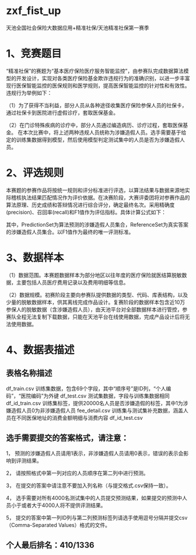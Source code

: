 # zxf_fist_up
天池全国社会保险大数据应用+精准社保/天池精准社保第一赛季

# 1、竞赛题目
“精准社保”的赛题为“基本医疗保险医疗服务智能监控”，由参赛队完成数据算法模型的开发设计，实现对各类医疗保险基金欺诈违规行为的准确识别，以进一步丰富现行医保智能监控的医保规则和医学规则，提高医保智能监控的针对性和有效性。违规行为举例如下：

（1）为了获得不当利益，部分人员从各种途径收集医疗保险参保人员的社保卡，通过社保卡到医院进行虚假诊疗，套取医保基金。

（2）在门诊特殊疾病的诊疗中，部分人员通过编造病历、诊疗过程，套取医保基金。
在本次比赛中，将上述两种违规人员统称为涉嫌造假人员。选手需要基于给定的训练集数据得到模型，然后使用模型判定测试集中的人员是否为涉嫌造假人员。

# 2、评选规则
本赛题的参赛作品将按统一规则和评分标准进行评选，以算法结果与数据来源地实际稽核执法结果匹配情况作为评价依据。在决赛阶段，大赛评委团将对参赛作品的算法原理、历史成绩和答辩情况进行综合评分，确定最终名次。采用精确度(precision)、召回率(recall)和F1值作为评估指标。具体计算公式如下：

其中，PredictionSet为算法预测的涉嫌造假人员集合，ReferenceSet为真实答案的涉嫌造假人员集合。以F1值作为最终的唯一评测标准。

# 3、数据样本

（1）数据范围。本赛题数据样本为部分地区以往年度的医疗保险就医结算脱敏数据，主要包括人员医疗费用记录以及费用明细等信息。

（2）数据规模。初赛阶段主要向参赛队提供数据的类型、代码、库表结构，以及少量的脱敏数据样本，供其离线完成作品设计。复赛阶段的数据样本包含近10万参保人的脱敏数据（含涉嫌造假人员），由天池平台对全部数据样本进行管控，参赛队全程无法复制下载数据，只能在天池平台在线使用数据，完成产品设计后将无法使用数据。

# 4、数据表描述
## 表格名称描述
df_train.csv
训练集数据，包含69个字段，其中“顺序号”是ID列，“个人编码”，“医院编码”为外键
df_test.csv
测试集数据，字段与训练集数据相同
df_id_train.csv
训练集标签，提供20000名人员是否涉嫌造假的标签，其中1为涉嫌造假人员0为非涉嫌造假人员
fee_detail.csv
训练集与测试集补充数据，涵盖人员在不同医保地址的消费金额明细与消费内容
df_id_test.csv

## 选手需要提交的答案格式，请注意：

1， 预测的涉嫌造假人员请用1表示，非涉嫌造假人员请用0表示，错误的表示会影响到评测结果。

2， 请按照格式中第一列对应的人员顺序在第二列中进行预测。

3， 在提交的答案中请注意不要加入列名称（与提交格式.csv保持一致）。

4， 选手需要对所有4000名测试集中的人员提交预测结果，如果提交的预测中人员小于或者大于4000人将不提供评测结果。

5， 提交的答案中第一列ID列与第二列预测标签列请选手使用逗号分隔并提交csv（Comma-Separated Values）格式的文件。

## 个人最后排名：410/1336
